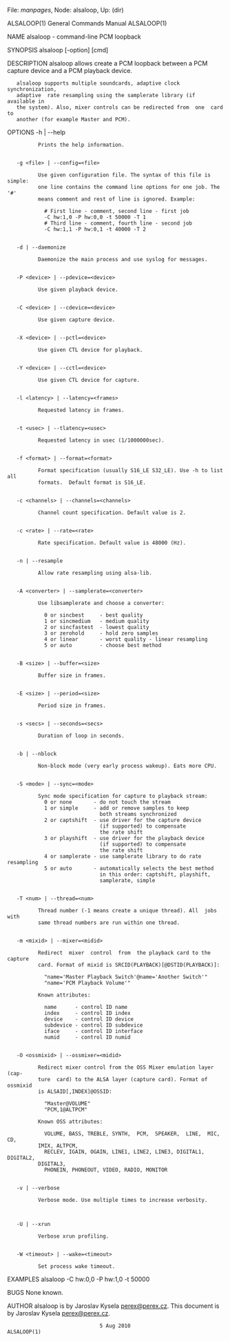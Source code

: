 File: *manpages*,  Node: alsaloop,  Up: (dir)

ALSALOOP(1)                 General Commands Manual                ALSALOOP(1)



NAME
       alsaloop - command-line PCM loopback

SYNOPSIS
       alsaloop [-option] [cmd]

DESCRIPTION
       alsaloop  allows create a PCM loopback between a PCM capture device and
       a PCM playback device.

       alsaloop supports multiple soundcards, adaptive clock  synchronization,
       adaptive  rate resampling using the samplerate library (if available in
       the system). Also, mixer controls can be redirected from  one  card  to
       another (for example Master and PCM).


OPTIONS
       -h | --help

              Prints the help information.


       -g <file> | --config=<file>

              Use given configuration file. The syntax of this file is simple:
              one line contains the command line options for one job. The  '#'
              means comment and rest of line is ignored. Example:

                # First line - comment, second line - first job
                -C hw:1,0 -P hw:0,0 -t 50000 -T 1
                # Third line - comment, fourth line - second job
                -C hw:1,1 -P hw:0,1 -t 40000 -T 2


       -d | --daemonize

              Daemonize the main process and use syslog for messages.


       -P <device> | --pdevice=<device>

              Use given playback device.


       -C <device> | --cdevice=<device>

              Use given capture device.


       -X <device> | --pctl=<device>

              Use given CTL device for playback.


       -Y <device> | --cctl=<device>

              Use given CTL device for capture.


       -l <latency> | --latency=<frames>

              Requested latency in frames.


       -t <usec> | --tlatency=<usec>

              Requested latency in usec (1/1000000sec).


       -f <format> | --format=<format>

              Format specification (usually S16_LE S32_LE). Use -h to list all
              formats.  Default format is S16_LE.


       -c <channels> | --channels=<channels>

              Channel count specification. Default value is 2.


       -c <rate> | --rate=<rate>

              Rate specification. Default value is 48000 (Hz).


       -n | --resample

              Allow rate resampling using alsa-lib.


       -A <converter> | --samplerate=<converter>

              Use libsamplerate and choose a converter:

                0 or sincbest     - best quality
                1 or sincmedium   - medium quality
                2 or sincfastest  - lowest quality
                3 or zerohold     - hold zero samples
                4 or linear       - worst quality - linear resampling
                5 or auto         - choose best method


       -B <size> | --buffer=<size>

              Buffer size in frames.


       -E <size> | --period=<size>

              Period size in frames.


       -s <secs> | --seconds=<secs>

              Duration of loop in seconds.


       -b | --nblock

              Non-block mode (very early process wakeup). Eats more CPU.


       -S <mode> | --sync=<mode>

              Sync mode specification for capture to playback stream:
                0 or none       - do not touch the stream
                1 or simple     - add or remove samples to keep
                                  both streams synchronized
                2 or captshift  - use driver for the capture device
                                  (if supported) to compensate
                                  the rate shift
                3 or playshift  - use driver for the playback device
                                  (if supported) to compensate
                                  the rate shift
                4 or samplerate - use samplerate library to do rate resampling
                5 or auto       - automatically selects the best method
                                  in this order: captshift, playshift,
                                  samplerate, simple


       -T <num> | --thread=<num>

              Thread number (-1 means create a unique thread). All  jobs  with
              same thread numbers are run within one thread.


       -m <mixid> | --mixer=<midid>

              Redirect  mixer  control  from  the playback card to the capture
              card. Format of mixid is SRCID(PLAYBACK)[@DSTID(PLAYBACK)]:

                "name='Master Playback Switch'@name='Another Switch'"
                "name='PCM Playback Volume'"

              Known attributes:

                name      - control ID name
                index     - control ID index
                device    - control ID device
                subdevice - control ID subdevice
                iface     - control ID interface
                numid     - control ID numid


       -O <ossmixid> | --ossmixer=<midid>

              Redirect mixer control from the OSS Mixer emulation layer  (cap-
              ture  card) to the ALSA layer (capture card). Format of ossmixid
              is ALSAID[,INDEX]@OSSID:

                "Master@VOLUME"
                "PCM,1@ALTPCM"

              Known OSS attributes:

                VOLUME, BASS, TREBLE, SYNTH,  PCM,  SPEAKER,  LINE,  MIC,  CD,
              IMIX, ALTPCM,
                RECLEV, IGAIN, OGAIN, LINE1, LINE2, LINE3, DIGITAL1, DIGITAL2,
              DIGITAL3,
                PHONEIN, PHONEOUT, VIDEO, RADIO, MONITOR


       -v | --verbose

              Verbose mode. Use multiple times to increase verbosity.



       -U | --xrun

              Verbose xrun profiling.


       -W <timeout> | --wake=<timeout>

              Set process wake timeout.


EXAMPLES
       alsaloop -C hw:0,0 -P hw:1,0 -t 50000


BUGS
       None known.

AUTHOR
       alsaloop is by Jaroslav Kysela <perex@perex.cz>.  This document  is  by
       Jaroslav Kysela <perex@perex.cz>.



                                  5 Aug 2010                       ALSALOOP(1)
